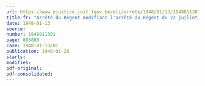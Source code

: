 ```yaml
---
url: https://www.ejustice.just.fgov.be/eli/arrete/1948/01/13/1948011301/justel
title-fr: "Arrêté du Régent modifiant l'arrêté du Régent du 22 juillet 1946 en ce qui concerne le Service de la Documentation technique"
date: 1948-01-13
source:
number: 1948011301
page: 888888
case: 1948-01-13/01
publication: 1948-01-28
starts:
modifies:
pdf-original:
pdf-consolidated:
---
```


